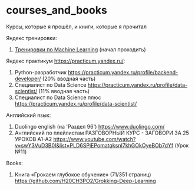 # courses_and_books
Курсы, которые я прошёл, и книги, которые я прочитал

Яндекс тренировки:
1. [Тренировки по Machine Learning](https://yandex.ru/yaintern/training/ml-training?mindbox-message-key=7471047284419985412&mindbox-click-id=b5fcbb11-b8d0-4d0c-b2c2-bb48664d682b&utm_source=mindbox&utm_medium=email&utm_campaign=training4&utm_content=reg) (начал проходить)

Яндекс практикум https://practicum.yandex.ru/:
1. Python-разработчик https://practicum.yandex.ru/profile/backend-developer/ (20% вводная часть)
2. Специалист по Data Science https://practicum.yandex.ru/profile/data-scientist/ (11% вводная часть) 
3. Специалист по Data Science плюс https://practicum.yandex.ru/profile/data-scientist/  

Английский язык:
1. Duolingo english (на 'Раздел 96') https://www.duolingo.com/
2. Английский по плейлистам РАЗГОВОРНЫЙ КУРС - ЗАГОВОРИ ЗА 25 УРОКОВ A1-A2 https://www.youtube.com/watch?v=swY3VuD3B0I&list=PLD6SPjEPomatqksnI7khGOkOyeBOb7dYf (Урок №11)

Books: 
1. Книга «Грокаем глубокое обучение» (71/351 страниц) https://github.com/H20CH3PO2/Grokking-Deep-Learning 
